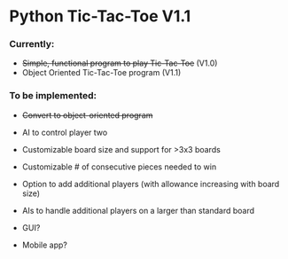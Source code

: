 # Python Tic-Tac-Toe V1.1

### Currently:
  - ~~Simple, functional program to play Tic-Tac-Toe~~ (V1.0)
  - Object Oriented Tic-Tac-Toe program (V1.1)

### To be implemented:
  - ~~Convert to object-oriented program~~
  - AI to control player two
  - Customizable board size and support for >3x3 boards
  - Customizable # of consecutive pieces needed to win
  - Option to add additional players (with allowance increasing with board size)
  - AIs to handle additional players on a larger than standard board

  - GUI?
  - Mobile app?
